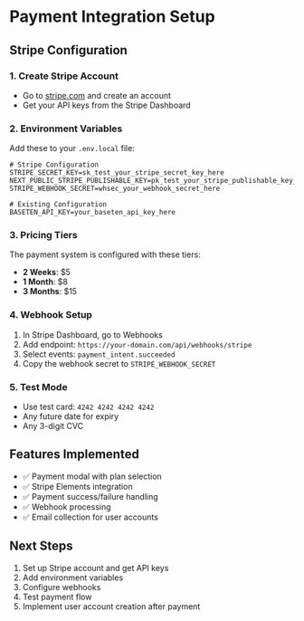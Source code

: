 # Payment Integration Setup

## Stripe Configuration

### 1. Create Stripe Account
- Go to [stripe.com](https://stripe.com) and create an account
- Get your API keys from the Stripe Dashboard

### 2. Environment Variables
Add these to your `.env.local` file:

```env
# Stripe Configuration
STRIPE_SECRET_KEY=sk_test_your_stripe_secret_key_here
NEXT_PUBLIC_STRIPE_PUBLISHABLE_KEY=pk_test_your_stripe_publishable_key_here
STRIPE_WEBHOOK_SECRET=whsec_your_webhook_secret_here

# Existing Configuration
BASETEN_API_KEY=your_baseten_api_key_here
```

### 3. Pricing Tiers
The payment system is configured with these tiers:
- **2 Weeks**: $5
- **1 Month**: $8  
- **3 Months**: $15

### 4. Webhook Setup
1. In Stripe Dashboard, go to Webhooks
2. Add endpoint: `https://your-domain.com/api/webhooks/stripe`
3. Select events: `payment_intent.succeeded`
4. Copy the webhook secret to `STRIPE_WEBHOOK_SECRET`

### 5. Test Mode
- Use test card: `4242 4242 4242 4242`
- Any future date for expiry
- Any 3-digit CVC

## Features Implemented
- ✅ Payment modal with plan selection
- ✅ Stripe Elements integration
- ✅ Payment success/failure handling
- ✅ Webhook processing
- ✅ Email collection for user accounts

## Next Steps
1. Set up Stripe account and get API keys
2. Add environment variables
3. Configure webhooks
4. Test payment flow
5. Implement user account creation after payment
